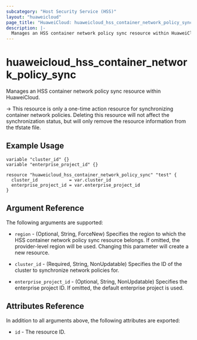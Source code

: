 ```yaml
---
subcategory: "Host Security Service (HSS)"
layout: "huaweicloud"
page_title: "HuaweiCloud: huaweicloud_hss_container_network_policy_sync"
description: |-
  Manages an HSS container network policy sync resource within HuaweiCloud.
---
```


# huaweicloud_hss_container_network_policy_sync

Manages an HSS container network policy sync resource within HuaweiCloud.

-> This resource is only a one-time action resource for synchronizing container network policies. Deleting this resource
   will not affect the synchronization status, but will only remove the resource information from the tfstate file.

## Example Usage

```hcl
variable "cluster_id" {}
variable "enterprise_project_id" {}

resource "huaweicloud_hss_container_network_policy_sync" "test" {
  cluster_id            = var.cluster_id
  enterprise_project_id = var.enterprise_project_id
}
```

## Argument Reference

The following arguments are supported:

* `region` - (Optional, String, ForceNew) Specifies the region to which the HSS container network policy sync resource belongs.
  If omitted, the provider-level region will be used. Changing this parameter will create a new resource.

* `cluster_id` - (Required, String, NonUpdatable) Specifies the ID of the cluster to synchronize network policies for.

* `enterprise_project_id` - (Optional, String, NonUpdatable) Specifies the enterprise project ID.
  If omitted, the default enterprise project is used.

## Attributes Reference

In addition to all arguments above, the following attributes are exported:

* `id` - The resource ID.
